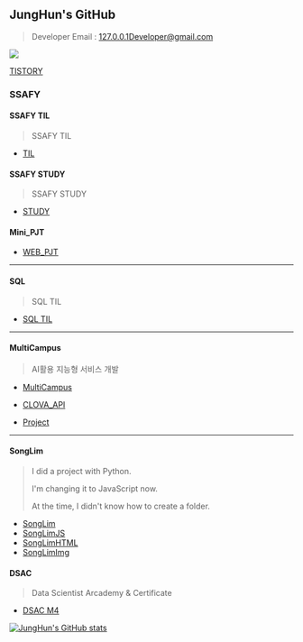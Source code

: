 ## JungHun's GitHub

> Developer Email : 127.0.0.1Developer@gmail.com

<a href="https://hits.seeyoufarm.com"><img src="https://hits.seeyoufarm.com/api/count/incr/badge.svg?url=https%3A%2F%2Fgithub.com%2FDoppio1101%2Fhit-counter&count_bg=%238C00FF&title_bg=%235D5D5D&icon=github.svg&icon_color=%23000000&title=hits&edge_flat=false"/></a>

[TISTORY](https://coding-friend.tistory.com/)


### SSAFY

#### SSAFY TIL

> SSAFY TIL

- [TIL](https://github.com/Doppio1101/BAEKJOON_TIL)

#### SSAFY STUDY

> SSAFY STUDY

- [STUDY](https://github.com/tomy9729/TargetIsPlatinum5)

#### Mini_PJT

- [WEB_PJT](https://github.com/Doppio1101/PJT)

------------------------------


#### SQL

> SQL TIL

- [SQL TIL](https://github.com/Doppio1101/SQL)

------------------------------


#### MultiCampus

> AI활용 지능형 서비스 개발

- [MultiCampus](https://github.com/Doppio1101/mc_JavaStudy)


- [CLOVA_API](https://github.com/Doppio1101/Clova_API)


- [Project](https://github.com/Doppio1101/backupMyPart)


------------------------------------------


#### SongLim

> I did a project with Python. 
>
> I'm changing it to JavaScript now.
>
> At the time, I didn't know how to create a folder.

- [SongLim](https://github.com/Doppio1101/SongLim) 
- [SongLimJS](https://github.com/Doppio1101/SongLimJS)
- [SongLimHTML](https://github.com/Doppio1101/SongLimHTML)
- [SongLimImg](https://github.com/Doppio1101/SongLim_Reagent)



#### DSAC

> Data Scientist Arcademy & Certificate

- [DSAC M4](https://github.com/Doppio1101/DSAC-M4/tree/master/DSAC%20M4)


[![JungHun's GitHub stats](https://github-readme-stats.vercel.app/api?username=Doppio1101&show_icons=true&theme=synthwave)](https://github.com/Doppio1101)
